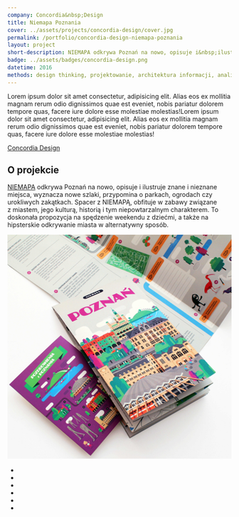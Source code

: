 ```yaml
---
company: Concordia&nbsp;Design
title: Niemapa Poznania
cover: ../assets/projects/concordia-design/cover.jpg
permalink: /portfolio/concordia-design-niemapa-poznania
layout: project
short-description: NIEMAPA odkrywa Poznań na nowo, opisuje i&nbsp;ilustruje znane i&nbsp;nieznane miejsca, wyznacza nowe szlaki, przypomina o parkach, ogrodach czy urokliwych zakątkach.
badge: ../assets/badges/concordia-design.png
datetime: 2016
methods: design thinking, projektowanie, architektura informacji, analiza potrzeb użytkowników
---
```


<p>Lorem ipsum dolor sit amet consectetur, adipisicing elit. Alias eos ex mollitia magnam rerum odio dignissimos quae est eveniet, nobis pariatur dolorem tempore quas, facere iure dolore esse molestiae molestias!Lorem ipsum dolor sit amet consectetur, adipisicing elit. Alias eos ex mollitia magnam rerum odio dignissimos quae est eveniet, nobis pariatur dolorem tempore quas, facere iure dolore esse molestiae molestias!</p>
<a href="https://www.concordiadesign.pl">Concordia Design</a> 

<h2>O projekcie</h2>

<p><a href="http://niemapa.pl/poznan/">NIEMAPA</a> odkrywa Poznań na nowo, opisuje i&nbsp;ilustruje znane i&nbsp;nieznane miejsca, wyznacza nowe szlaki, przypomina o parkach, ogrodach czy urokliwych zakątkach. Spacer z&nbsp;NIEMAPĄ, obfituje w&nbsp;zabawy związane z&nbsp;miastem, jego kulturą, historią i&nbsp;tym niepowtarzalnym charakterem. To doskonała propozycja na spędzenie weekendu z&nbsp;dziećmi, a&nbsp;także na hipsterskie odkrywanie miasta w&nbsp;alternatywny sposób. </p>

<div class="project-image">
	<img src="../assets/projects/concordia-design/original.jpg" />
</div>

<ul class="gallery">
	<li class="item" href="../assets/projects/concordia-design/0.jpg" style="background-image: url(../assets/projects/concordia-design/0.jpg);"></li>
	<li class="item" href="../assets/projects/concordia-design/1.jpg" style="background-image: url(../assets/projects/concordia-design/1.jpg);"></li>
	<li class="item" href="../assets/projects/concordia-design/2.jpg" style="background-image: url(../assets/projects/concordia-design/2.jpg);"></li>
	<li class="item" href="../assets/projects/concordia-design/3.jpg" style="background-image: url(../assets/projects/concordia-design/3.jpg);"></li>
	<li class="item" href="../assets/projects/concordia-design/4.jpg" style="background-image: url(../assets/projects/concordia-design/4.jpg);"></li>
	<li class="item" href="../assets/projects/concordia-design/5.jpg" style="background-image: url(../assets/projects/concordia-design/5.jpg);"></li>
</ul>